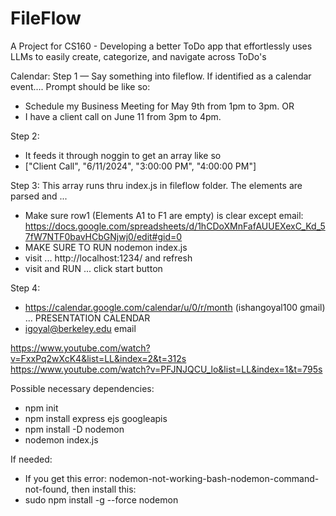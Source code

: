 # FileFlow
A Project for CS160 - Developing a better ToDo app that effortlessly uses LLMs to easily create, categorize, and navigate across ToDo's




Calendar:
Step 1 — Say something into fileflow. If identified as a calendar event....
Prompt should be like so: 
- Schedule my Business Meeting for May 9th from 1pm to 3pm. OR
- I have a client call on June 11 from 3pm to 4pm.

Step 2:
- It feeds it through noggin to get an array like so
- ["Client Call", "6/11/2024", "3:00:00 PM", "4:00:00 PM"]

Step 3:
This array runs thru index.js in fileflow folder. The elements are parsed and ...
- Make sure row1 (Elements A1 to F1 are empty) is clear except email: https://docs.google.com/spreadsheets/d/1hCDoXMnFafAUUEXexC_Kd_57fW7NTF0bavHCbGNjwj0/edit#gid=0
- MAKE SURE TO RUN nodemon index.js
- visit ... http://localhost:1234/  and refresh
- visit and RUN ... click start button

Step 4:
- https://calendar.google.com/calendar/u/0/r/month (ishangoyal100 gmail) ... PRESENTATION CALENDAR
- igoyal@berkeley.edu email


https://www.youtube.com/watch?v=FxxPq2wXcK4&list=LL&index=2&t=312s
https://www.youtube.com/watch?v=PFJNJQCU_lo&list=LL&index=1&t=795s

Possible necessary dependencies:
- npm init   
- npm install express ejs googleapis    
- npm install -D nodemon
- nodemon index.js     

If needed: 
- If you get this error: nodemon-not-working-bash-nodemon-command-not-found, then install this:
- sudo npm install -g --force nodemon
